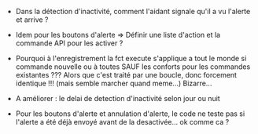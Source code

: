 * Dans la détection d'inactivité, comment l'aidant signale qu'il a vu l'alerte et arrive ?
* Idem pour les boutons d'alerte
=> Définir une liste d'action et la commande API pour les activer ?

* Pourquoi à l'enregistrement la fct execute s'applique a tout le monde si commande nouvelle ou à toutes SAUF les conforts pour les commandes existantes ??? Alors que c'est traité par une boucle, donc forcement identique !!! (mais semble marcher quand meme...) Bizarre...

* A améliorer : le delai de detection d'inactivité selon jour ou nuit

* Pour les boutons d'alerte et annulation d'alerte, le code ne teste pas si l'alerte a été déjà envoyé avant de la desactivée... ok comme ca ?
